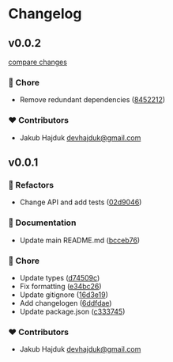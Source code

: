 # Changelog


## v0.0.2

[compare changes](https://github.com/jakub-hajduk/figmash/compare/v0.0.1...v0.0.2)

### 🏡 Chore

- Remove redundant dependencies ([8452212](https://github.com/jakub-hajduk/figmash/commit/8452212))

### ❤️ Contributors

- Jakub Hajduk <devhajduk@gmail.com>

## v0.0.1


### 💅 Refactors

- Change API and add tests ([02d9046](https://github.com/jakub-hajduk/figmash/commit/02d9046))

### 📖 Documentation

- Update main README.md ([bcceb76](https://github.com/jakub-hajduk/figmash/commit/bcceb76))

### 🏡 Chore

- Update types ([d74509c](https://github.com/jakub-hajduk/figmash/commit/d74509c))
- Fix formatting ([e34bc26](https://github.com/jakub-hajduk/figmash/commit/e34bc26))
- Update gitignore ([16d3e19](https://github.com/jakub-hajduk/figmash/commit/16d3e19))
- Add changelogen ([6ddfdae](https://github.com/jakub-hajduk/figmash/commit/6ddfdae))
- Update package.json ([c333745](https://github.com/jakub-hajduk/figmash/commit/c333745))

### ❤️ Contributors

- Jakub Hajduk <devhajduk@gmail.com>

